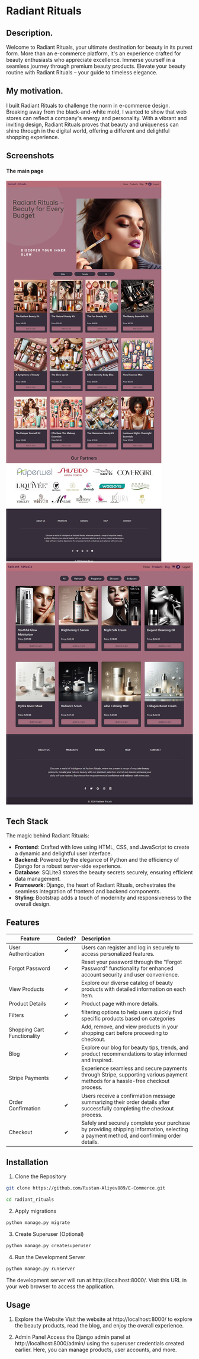 # Radiant Rituals
## Description.
Welcome to Radiant Rituals, your ultimate destination for beauty in its purest form. More than an e-commerce platform, it's an experience crafted for beauty enthusiasts who appreciate excellence. Immerse yourself in a seamless journey through premium beauty products. Elevate your beauty routine with Radiant Rituals – your guide to timeless elegance.

## My motivation.
I built Radiant Rituals to challenge the norm in e-commerce design. Breaking away from the black-and-white mold, I wanted to show that web stores can reflect a company's energy and personality. With a vibrant and inviting design, Radiant Rituals proves that beauty and uniqueness can shine through in the digital world, offering a different and delightful shopping experience.

## Screenshots
#### The main page
<img src="/products/static/images/scr_shots/src_mp.jpeg"> <img src="/products/static/images/scr_shots/scr_prp.jpeg">

    

## Tech Stack

The magic behind Radiant Rituals:

* **Frontend**: Crafted with love using HTML, CSS, and JavaScript to create a dynamic and delightful user interface.
* **Backend**: Powered by the elegance of Python and the efficiency of Django for a robust server-side experience.
* **Database**: SQLite3 stores the beauty secrets securely, ensuring efficient data management.
* **Framework**: Django, the heart of Radiant Rituals, orchestrates the seamless integration of frontend and backend components.
* **Styling**: Bootstrap adds a touch of modernity and responsiveness to the overall design.

## Features

| Feature  |  Coded?       | Description  |
|----------|:-------------:|:-------------|
| User Authentication | &#10004; | Users can register and log in securely to access personalized features.|
| Forgot Password | &#10004; | Reset your password through the "Forgot Password" functionality for enhanced account security and user convenience. |
| View Products | &#10004; | Explore our diverse catalog of beauty products with detailed information on each item. |
| Product Details | &#10004; | Product page with more details. |
|  Filters | &#10004; | filtering options to help users quickly find specific products based on categories |
| Shopping Cart Functionality | &#10004; | Add, remove, and view products in your shopping cart before proceeding to checkout. |
| Blog | &#10004; | Explore our blog for beauty tips, trends, and product recommendations to stay informed and inspired. |
| Stripe Payments | &#10004; | Experience seamless and secure payments through Stripe, supporting various payment methods for a hassle-free checkout process.|
|  Order Confirmation | &#10004; | Users receive a confirmation message summarizing their order details after successfully completing the checkout process. |
| Checkout | &#10004; | Safely and securely complete your purchase by providing shipping information, selecting a payment method, and confirming order details. |

## Installation

1. Clone the Repository

```sh
git clone https://github.com/Rustam-Aliyev889/E-Commerce.git
```

```sh
cd radiant_rituals
```

2. Apply migrations

```sh
python manage.py migrate
```

 3. Create Superuser (Optional)

```sh
python manage.py createsuperuser
```

4. Run the Development Server

```sh
python manage.py runserver
```
The development server will run at http://localhost:8000/. Visit this URL in your web browser to access the application.

## Usage
1. Explore the Website
Visit the website at http://localhost:8000/ to explore the beauty products, read the blog, and enjoy the overall experience.

2. Admin Panel
Access the Django admin panel at http://localhost:8000/admin/ using the superuser credentials created earlier. Here, you can manage products, user accounts, and more.

